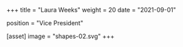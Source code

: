 +++
title = "Laura Weeks"
weight = 20
date = "2021-09-01"

position = "Vice President"

[asset]
  image = "shapes-02.svg"
+++


